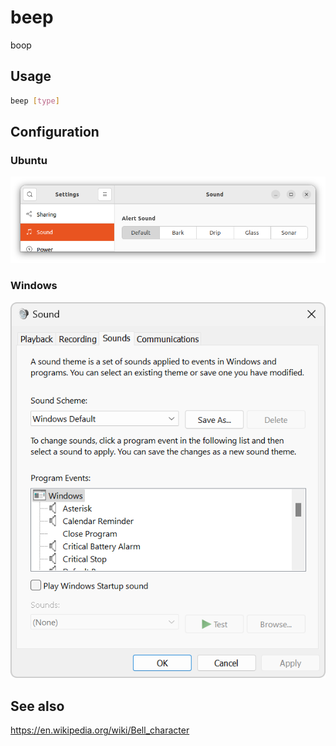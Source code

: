 # beep

boop

## Usage

```sh
beep [type]
```

## Configuration

### Ubuntu

![Ubuntu sound settings](ubuntu_sound_settings.png)

### Windows

![Windows sound settings](windows_sound_settings.png)

## See also

https://en.wikipedia.org/wiki/Bell_character
